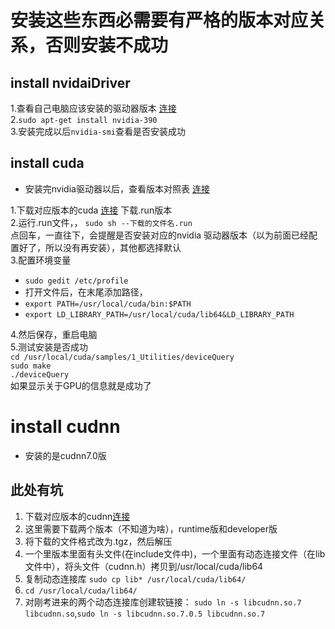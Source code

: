 # 安装这些东西必需要有严格的版本对应关系，否则安装不成功  
## install nvidaiDriver  
1.查看自己电脑应该安装的驱动器版本 [连接](https://www.nvidia.cn/Download/index.aspx?lang=cn)  
2.`sudo apt-get install nvidia-390`   
3.安装完成以后`nvidia-smi`查看是否安装成功  
## install cuda   
* 安装完nvidia驱动器以后，查看版本对照表 [连接](https://www.cnblogs.com/LearnFromNow/p/9417272.html)  

1.下载对应版本的cuda [连接](https://developer.nvidia.com/)  下载.run版本  
2.运行.run文件，， `sudo sh --下载的文件名.run`   
  点回车，一直往下，会提醒是否安装对应的nvidia 驱动器版本（以为前面已经配置好了，所以没有再安装），其他都选择默认   
3.配置环境变量  
  * `sudo gedit /etc/profile`  
  *  打开文件后，在末尾添加路径，  
  *  `export PATH=/usr/local/cuda/bin:$PATH`  
  *  `export LD_LIBRARY_PATH=/usr/local/cuda/lib64&LD_LIBRARY_PATH`  
  
4.然后保存，重启电脑  
5.测试安装是否成功  
  `cd /usr/local/cuda/samples/1_Utilities/deviceQuery`  
  `sudo make`  
  `./deviceQuery`  
  如果显示关于GPU的信息就是成功了   
  
# install cudnn   
* 安装的是cudnn7.0版    
## 此处有坑  
1. 下载对应版本的cudnn[连接](https://developer.nvidia.com/cudnn)  
2. 这里需要下载两个版本（不知道为啥），runtime版和developer版  
3. 将下载的文件格式改为.tgz，然后解压  
4. 一个里版本里面有头文件(在include文件中)，一个里面有动态连接文件（在lib文件中），将头文件（cudnn.h）拷贝到/usr/local/cuda/lib64  
5. 复制动态连接库 `sudo cp lib* /usr/local/cuda/lib64/`  
6. `cd /usr/local/cuda/lib64/`  
7. 对刚考进来的两个动态连接库创建软链接： `sudo ln -s libcudnn.so.7 libcudnn.so`,`sudo ln -s libcudnn.so.7.0.5 libcudnn.so.7`  

  
